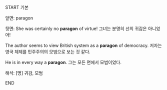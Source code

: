START
기본

앞면:
paragon 


뒷면:
She was certainly no **paragon** of virtue! 
그녀는 분명히 선의 귀감은 아니었어!

The author seems to view British system as a **paragon** of democracy. 
저자는 영국 체제를 민주주의의 모범으로 보는 것 같다.

He is in every way a **paragon**. 
그는 모든 면에서 모범이었다.

해석:
[명] 귀감, 모범

<!--ID: 1739768614460-->
END